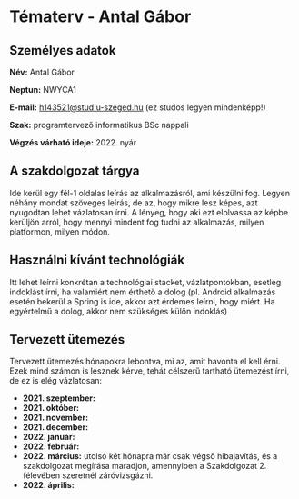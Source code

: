 # Tématerv - Antal Gábor



## Személyes adatok

**Név:** Antal Gábor

**Neptun:** NWYCA1

**E-mail:** h143521@stud.u-szeged.hu (ez studos legyen mindenképp!)

**Szak:** programtervező informatikus BSc nappali

**Végzés várható ideje:** 2022. nyár

## A szakdolgozat tárgya

Ide kerül egy fél-1 oldalas leírás az alkalmazásról, ami készülni fog. Legyen néhány mondat szöveges leírás, de az, hogy mikre lesz képes, azt nyugodtan lehet vázlatosan írni. A lényeg, hogy aki ezt elolvassa az képbe kerüljön arról, hogy mennyi mindent fog tudni az alkalmazás, milyen platformon, milyen módon.

## Használni kívánt technológiák

Itt lehet leírni konkrétan a technológiai stacket, vázlatpontokban, esetleg indoklást írni, ha valamiért nem érthető a dolog (pl. Android alkalmazás esetén bekerül a Spring is ide, akkor azt érdemes leírni, hogy miért. Ha egyértelmű a dolog, akkor nem szükséges külön indoklás)

## Tervezett ütemezés

Tervezett ütemezés hónapokra lebontva, mi az, amit havonta el kell érni. Ezek mind számon is lesznek kérve, tehát célszerű tartható ütemezést írni, de ez is elég vázlatosan:

- **2021. szeptember:**  
- **2021. október:** 
- **2021. november:** 
- **2021. december:** 
- **2022. január:** 
- **2022. február:** 
- **2022. március:** utolsó két hónapra már csak végső hibajavítás, és a szakdolgozat megírása maradjon, amennyiben a Szakdolgozat 2. félévében szeretnél záróvizsgázni. 
- **2022. április:** 
